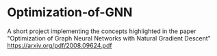 # Optimization-of-GNN
A short project implementing the concepts highlighted in the paper 
"Optimization of Graph Neural Networks with Natural Gradient Descent"
https://arxiv.org/pdf/2008.09624.pdf

